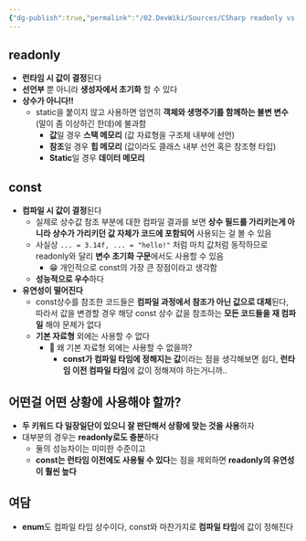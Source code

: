```yaml
---
{"dg-publish":true,"permalink":"/02.DevWiki/Sources/CSharp readonly vs const 차이와 특성 비교/"}
---
```


## readonly

* **런타임 시 값이 결정**된다
* **선언부** 뿐 아니라 **생성자에서 초기화** 할 수 있다
* **상수가 아니다!!**
	* static을 붙이지 않고 사용하면 엄연히 **객체와 생명주기를 함께하는 불변 변수**(말이 좀 이상하긴 한데)에 불과함
		* **값**일 경우 **스택 메모리** (값 자료형을 구조체 내부에 선언)
		* **참조**일 경우 **힙 메모리** (값이라도 클래스 내부 선언 혹은 참조형 타입)
		* **Static**일 경우 **데이터 메모리**
## const

* **컴파일 시 값이 결정**된다
	* 실제로 상수값 참조 부분에 대한 컴파일 결과를 보면 **상수 필드를 가리키는게 아니라 상수가 가리키던 값 자체가 코드에 포함되어** 사용되는 걸 볼 수 있음
	* 사실상 `... = 3.14f, ... = "hello!"` 처럼 마치 값처럼 동작하므로 readonly와 달리 **변수 초기화 구문**에서도 사용할 수 있음
    	* 😁 개인적으로 const의 가장 큰 장점이라고 생각함
	* **성능적으로 우수**하다
* **유연성이 떨어진다**
	* const상수를 참조한 코드들은 **컴파일 과정에서 참조가 아닌 값으로 대체**된다, 따라서 값을 변경할 경우 해당 const 상수 값을 참조하는 **모든 코드들을 재 컴파일** 해야 문제가 없다
	* **기본 자료형** 외에는 사용할 수 없다
		* 🤔 왜 기본 자료형 외에는 사용할 수 없을까?
			* **const가 컴파일 타임에 정해지는 값**이라는 점을 생각해보면 쉽다, **런타임 이전 컴파일 타임**에 값이 정해져야 하는거니까..

## 어떤걸 어떤 상황에 사용해야 할까?

* **두 키워드 다 일장일단이 있으니 잘 판단해서 상황에 맞는 것을 사용**하자
* 대부분의 경우는 **readonly로도 충분**하다
    * 둘의 성능차이는 미미한 수준이고
    * **const는 런타임 이전에도 사용될 수 있다**는 점을 제외하면 **readonly의 유연성이 훨씬 높다**
## 여담

* **enum**도 컴파일 타임 상수이다, const와 마찬가지로 **컴파일 타임**에 값이 정해진다